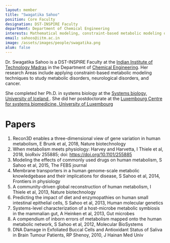 ```yaml
---
layout: member
title: "Swagatika Sahoo"
position: Core Faculty
designation: DST-INSPIRE Faculty
department: Department of Chemical Engineering
interests: Mathematical modeling, constraint-based metabolic modeling of metabolic disorders and cancer
email: sahoos@iitm.ac.in
image: /assets/images/people/swagatika.png
alum: false
---
```

Dr. Swagatika Sahoo is a DST-INSPIRE Faculty at the [Indian Institute of Technology Madras] in the Department of [Chemical Engineering]. Her research Areas include applying constraint-based metabolic modeling techniques to study metabolic disorders, neurological disorders, and cancer. 

She completed her Ph.D. in systems biology at the [Systems biology, University of Iceland ]. She did her postdoctorate at the [Luxembourg Centre for systems biomedicine, University of Luxembourg]

[Indian Institute of Technology Madras]: https://www.iitm.ac.in/
[Chemical Engineering]: https://che.iitm.ac.in/
[Systems biology, University of Iceland]: https://systemsbiology.hi.is/
[Luxembourg Centre for systems biomedicine, University of Luxembourg]: https://wwwen.uni.lu/lcsb

<h1>Papers</h1>

1. Recon3D enables a three-dimensional view of gene variation in human metabolism, E Brunk et al, 2018, Nature biotechnology
2. When metabolism meets physiology: Harvey and Harvetta, I Thiele et al, 2018, bioRxiv 255885; doi: https://doi.org/10.1101/255885
3. Modeling the effects of commonly used drugs on human metabolism, S Sahoo et al, 2015, The FEBS journal
4. Membrane transporters in a human genome-scale metabolic knowledgebase and their implications for disease, S Sahoo et al, 2014,    Frontiers in physiology
5. A community-driven global reconstruction of human metabolism, I Thiele et al, 2013, Nature biotechnology
6. Predicting the impact of diet and enzymopathies on human small intestinal epithelial cells, S Sahoo et al, 2013, Human molecular genetics
7. Systems-level characterization of a host-microbe metabolic symbiosis in the mammalian gut, A Heinken et al, 2013, Gut microbes
8. A compendium of inborn errors of metabolism mapped onto the human metabolic network, S Sahoo et al, 2012, Molecular BioSystems
9. DNA Damage in Exfoliated Buccal Cells and Antioxidant Status of Saliva in Brain Tumour Patients, RP Shenoy, 2010,  J Hainan Med Univ​

